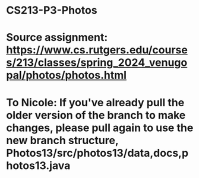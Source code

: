 # CS213-P3-Photos
# Source assignment: https://www.cs.rutgers.edu/courses/213/classes/spring_2024_venugopal/photos/photos.html
# To Nicole: If you've already pull the older version of the branch to make changes, please pull again to use the new branch structure, Photos13/src/photos13/data,docs,photos13.java
